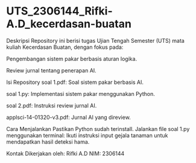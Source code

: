 # UTS_2306144_Rifki-A.D_kecerdasan-buatan
Deskripsi
Repository ini berisi tugas Ujian Tengah Semester (UTS) mata kuliah Kecerdasan Buatan, dengan fokus pada:

Pengembangan sistem pakar berbasis aturan logika.

Review jurnal tentang penerapan AI.

Isi Repository
soal 1.pdf: Soal sistem pakar berbasis AI.

soal 1.py: Implementasi sistem pakar menggunakan Python.

soal 2.pdf: Instruksi review jurnal AI.

applsci-14-01320-v3.pdf: Jurnal AI yang direview.

Cara Menjalankan
Pastikan Python sudah terinstall.
Jalankan file soal 1.py menggunakan terminal:
Ikuti instruksi input gejala tanaman untuk mendapatkan hasil deteksi hama.

Kontak
Dikerjakan oleh: Rifki A.D
NIM: 2306144
